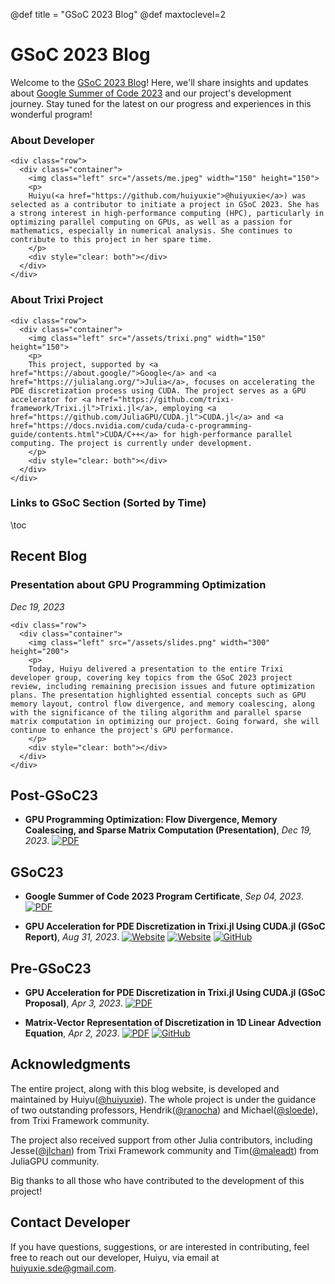 @def title = "GSoC 2023 Blog"
@def maxtoclevel=2

# GSoC 2023 Blog

Welcome to the [GSoC 2023 Blog](https://huiyuxie.github.io/)! Here, we'll share insights and updates about [Google Summer of Code 2023](https://summerofcode.withgoogle.com/) and our project's development journey. Stay tuned for the latest on our progress and experiences in this wonderful program!

### About Developer


~~~
<div class="row">
  <div class="container">
    <img class="left" src="/assets/me.jpeg" width="150" height="150">
    <p>
    Huiyu(<a href="https://github.com/huiyuxie">@huiyuxie</a>) was selected as a contributor to initiate a project in GSoC 2023. She has a strong interest in high-performance computing (HPC), particularly in optimizing parallel computing on GPUs, as well as a passion for mathematics, especially in numerical analysis. She continues to contribute to this project in her spare time.
    </p>
    <div style="clear: both"></div>
  </div>
</div>
~~~

### About Trixi Project

~~~
<div class="row">
  <div class="container">
    <img class="left" src="/assets/trixi.png" width="150" height="150">
    <p>
    This project, supported by <a href="https://about.google/">Google</a> and <a href="https://julialang.org/">Julia</a>, focuses on accelerating the PDE discretization process using CUDA. The project serves as a GPU accelerator for <a href="https://github.com/trixi-framework/Trixi.jl">Trixi.jl</a>, employing <a href="https://github.com/JuliaGPU/CUDA.jl">CUDA.jl</a> and <a href="https://docs.nvidia.com/cuda/cuda-c-programming-guide/contents.html">CUDA/C++</a> for high-performance parallel computing. The project is currently under development.
    </p>
    <div style="clear: both"></div>
  </div>
</div>
~~~

### Links to GSoC Section (Sorted by Time)

\toc

## Recent Blog

### Presentation about GPU Programming Optimization
*Dec 19, 2023*

~~~
<div class="row">
  <div class="container">
    <img class="left" src="/assets/slides.png" width="300" height="200">
    <p>
    Today, Huiyu delivered a presentation to the entire Trixi developer group, covering key topics from the GSoC 2023 project review, including remaining precision issues and future optimization plans. The presentation highlighted essential concepts such as GPU memory layout, control flow divergence, and memory coalescing, along with the significance of the tiling algorithm and parallel sparse matrix computation in optimizing our project. Going forward, she will continue to enhance the project's GPU performance.
    </p>
    <div style="clear: both"></div>
  </div>
</div>
~~~


## Post-GSoC23

* **GPU Programming Optimization: Flow Divergence, Memory Coalescing, and Sparse Matrix Computation (Presentation)**, *Dec 19, 2023*. [![PDF](https://img.shields.io/badge/View-PDF-blue.svg)](/assets/files/present.pdf)

## GSoC23

* **Google Summer of Code 2023 Program Certificate**, *Sep 04, 2023*. [![PDF](https://img.shields.io/badge/View-PDF-blue.svg)](/assets/files/certificate.pdf)

* **GPU Acceleration for PDE Discretization in Trixi.jl Using CUDA.jl (GSoC Report)**, *Aug 31, 2023*. [![Website](https://img.shields.io/badge/Julia-GSoC_Project-lightgrey)](https://trixi-framework.github.io/outreach/gsoc/2023/gpu-acceleration-in-trixi-jl-using-cuda-jl/) [![Website](https://img.shields.io/badge/Google-GSoC_Project-lightgrey)](https://summerofcode.withgoogle.com/programs/2023/projects/upstR7K2) [![GitHub](https://img.shields.io/badge/GitHub-Repository-green)](https://github.com/huiyuxie/trixi_cuda)

## Pre-GSoC23

* **GPU Acceleration for PDE Discretization in Trixi.jl Using CUDA.jl (GSoC Proposal)**, *Apr 3, 2023*. [![PDF](https://img.shields.io/badge/View-PDF-blue.svg)](/assets/files/proposal.pdf) 

* **Matrix-Vector Representation of Discretization in 1D Linear Advection Equation**, *Apr 2, 2023*. [![PDF](https://img.shields.io/badge/View-PDF-blue.svg)](/assets/files/prework.pdf) [![GitHub](https://img.shields.io/badge/GitHub-Repository-green)](https://github.com/huiyuxie/linear_advection_cuda)


## Acknowledgments

The entire project, along with this blog website, is developed and maintained by Huiyu([@huiyuxie](https://github.com/huiyuxie)). The whole project is under the guidance of two outstanding professors, Hendrik([@ranocha](https://github.com/ranocha)) and Michael([@sloede](https://github.com/sloede)), from Trixi Framework community. 

The project also received support from other Julia contributors,  including Jesse([@jlchan](https://github.com/jlchan)) from Trixi Framework community and Tim([@maleadt](https://github.com/maleadt)) from JuliaGPU community.

Big thanks to all those who have contributed to the development of this project!

## Contact Developer
If you have questions, suggestions, or are interested in contributing, feel free to reach out our developer, Huiyu, via email at [huiyuxie.sde@gmail.com](mailto:huiyuxie.sde@gmail.com).
